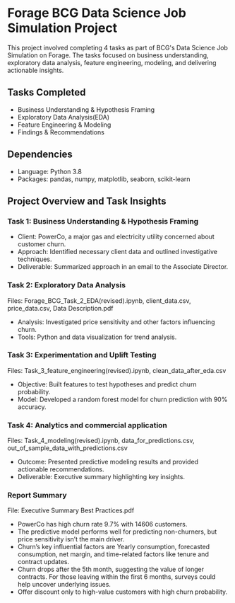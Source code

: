 # Forage BCG Data Science Job Simulation Project
This project involved completing 4 tasks as part of BCG's Data Science Job Simulation on Forage. The tasks focused on business understanding, exploratory data analysis, feature engineering, modeling, and delivering actionable insights.

## Tasks Completed
- Business Understanding & Hypothesis Framing
- Exploratory Data Analysis(EDA)
- Feature Engineering & Modeling
- Findings & Recommendations

## Dependencies
- Language: Python 3.8
- Packages: pandas, numpy, matplotlib, seaborn, scikit-learn

## Project Overview and Task Insights 
### Task 1: Business Understanding & Hypothesis Framing
- Client: PowerCo, a major gas and electricity utility concerned about customer churn.
- Approach: Identified necessary client data and outlined investigative techniques.
- Deliverable: Summarized approach in an email to the Associate Director.

### Task 2: Exploratory Data Analysis
Files: Forage_BCG_Task_2_EDA(revised).ipynb, client_data.csv, price_data.csv, Data Description.pdf

- Analysis: Investigated price sensitivity and other factors influencing churn.
- Tools: Python and data visualization for trend analysis.

### Task 3: Experimentation and Uplift Testing
Files: Task_3_feature_engineering(revised).ipynb, clean_data_after_eda.csv

- Objective: Built features to test hypotheses and predict churn probability.
- Model: Developed a random forest model for churn prediction with 90% accuracy.

### Task 4: Analytics and commercial application
Files: Task_4_modeling(revised).ipynb, data_for_predictions.csv, out_of_sample_data_with_predictions.csv

- Outcome: Presented predictive modeling results and provided actionable recommendations.
- Deliverable: Executive summary highlighting key insights.

### Report Summary
File: Executive Summary Best Practices.pdf
- PowerCo has high churn rate 9.7% with 14606 customers. 
- The predictive model performs well for predicting non-churners, but price sensitivity isn’t the main driver. 
- Churn’s key influential factors are Yearly consumption, forecasted consumption, net margin, and time-related factors like tenure and contract updates. 
- Churn drops after the 5th month, suggesting the value of longer contracts. For those leaving within the first 6 months, surveys could help uncover underlying issues.
- Offer discount only to high-value customers with high churn probability.


